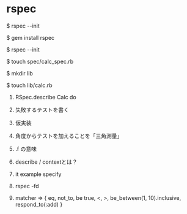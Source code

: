 # rspec

$ rspec --init

$ gem install rspec

$ rspec --init

$ touch spec/calc_spec.rb

$ mkdir lib

$ touch lib/calc.rb

1. RSpec.describe Calc do

2. 失敗するテストを書く

3. 仮実装

4. 角度からテストを加えることを「三角測量」

5. .f の意味

6. describe / contextとは？

7. it example specify

8. rspec -fd

9. matcher => { eq, not_to, be true, <, >, be_between(1, 10).inclusive, respond_to(:add) }

